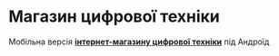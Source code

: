 # Магазин цифрової техніки
Мобільна версія **[інтернет-магазину цифрової техніки](http://lakatoshv.byethost8.com/shop/shop/)** під Андроїд

